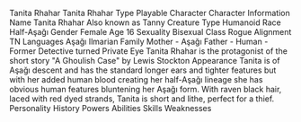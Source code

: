 Tanita Rhahar  Tanita Rhahar 
Type 
Playable Character 
Character Information 
Name 
Tanita Rhahar 
Also known as 
Tanny 
Creature Type 
Humanoid 
Race 
Half-Aşağı 
Gender 
Female 
Age 
16 
Sexuality 
Bisexual 
Class 
Rogue 
Alignment 
TN 
Languages 
Aşağı
Ilmarian 
Family 
Mother - Aşağı
Father - Human - Former Detective turned Private Eye 
Tanita Rhahar is the protagonist of the short story "A Ghoulish Case" by Lewis Stockton
Appearance
Tanita is of Aşağı descent and has the standard longer ears and tighter features but with her added human blood creating her half-Aşağı lineage she has obvious human features bluntening her Aşağı form. 
With raven black hair, laced with red dyed strands, Tanita is short and lithe, perfect for a thief. 
Personality
History
Powers
Abilities
Skills
Weaknesses